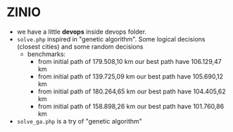 # ZINIO

- we have a little **devops** inside devops folder.
- `solve.php` inspired in "genetic algorithm". Some logical decisions (closest cities) and some random decisions
    - benchmarks: 
        - from initial path of 179.508,10 km our best path have 106.129,47 km
        - from initial path of 139.725,09 km our best path have 105.690,12 km
        - from initial path of 180.264,65 km our best path have 104.405,62 km
        - from initial path of 158.898,26 km our best path have 101.760,86 km
- `solve_ga.php` is a try of "genetic algorithm"
